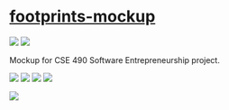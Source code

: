 [footprints-mockup](http://christopher.su/footprints-mockup/)
=================

![](http://forthebadge.com/badges/built-with-love.svg) ![](http://forthebadge.com/badges/makes-people-smile.svg)

Mockup for CSE 490 Software Entrepreneurship project.

![](http://forthebadge.com/badges/uses-css.svg) ![](http://forthebadge.com/badges/uses-git.svg) ![](http://forthebadge.com/badges/uses-html.svg) ![](http://forthebadge.com/badges/uses-js.svg)

![](http://forthebadge.com/badges/powered-by-electricity.svg)